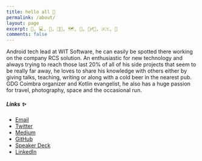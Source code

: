 ```yaml
---
title: hello all 👋
permalink: /about/
layout: page
excerpt: 👨‍, 💻, 🤖, 🔭🌖, 🗺, 📸, 🏃‍♂️💨, 🇵🇹, 🖖
comments: false
---
```


Android tech lead at WIT Software, he can easily be spotted there working on the company RCS solution. An enthusiastic for new technology and always trying to reach those last 20% of all of his side projects that seem to be really far away, he loves to share his knowledge with others either by giving talks, teaching, writing or along with a cold beer in the nearest pub. GDG Coimbra organizer and Kotlin evangelist, he also has a huge passion for travel, photography, space and the occasional run.


##### Links ✨

- <a href="mailto:cafonsomota@gmail.com">Email</a>
- <a href="https://twitter.com/cafonsomota" rel="noopener">Twitter</a>
- <a href="https://medium.com/@cafonsomota" rel="noopener">Medium</a>
- <a href="https://github.com/cmota" rel="noopener">GitHub</a>
- <a href="https://speakerdeck.com/cmota" rel="noopener">Speaker Deck</a>
- <a href="https://www.linkedin.com/in/cafonsomota/" rel="noopener">LinkedIn</a>
